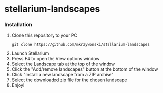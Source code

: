 # stellarium-landscapes
### Installation
1. Clone this repository to your PC
   ```
   git clone https://github.com/mkrzywonski/stellarium-landscapes
3. Launch Stellarium
4. Press F4 to open the View options window
5. Select the Landscape tab at the top of the window
6. Click the "Add/remove landscapes" button at the bottom of the window
7. Click "Install a new landscape from a ZIP archive"
8. Select the downloaded zip file for the chosen landscape
9. Enjoy!
